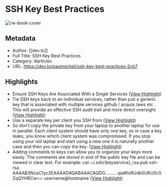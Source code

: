 # SSH Key Best Practices

![rw-book-cover](https://readwise-assets.s3.amazonaws.com/static/images/article3.5c705a01b476.png)

## Metadata
- Author: [[dev.to]]
- Full Title: SSH Key Best Practices
- Category: #articles
- URL: https://dev.to/paulmicheli/ssh-key-best-practices-2cb7

## Highlights
- Ensure SSH Keys Are Associated With a Single Services ([View Highlight](https://instapaper.com/read/1439398212/17289748))
- Tie SSH keys back to an individual services, rather than just a generic key that is associated with multiple services github / acquia /aws etc . This will provide an effective SSH audit trail and more direct oversight. ([View Highlight](https://instapaper.com/read/1439398212/17289752))
- Use a separate key per client you SSH from ([View Highlight](https://instapaper.com/read/1439398212/17289754))
- So don’t copy the private key from your laptop to another laptop for use in parallel. Each client system should have only one key, so in case a key leaks, you know which client system was compromised. If you stop using your old laptop and start using a new one it is naturally another case and then you can copy the key. ([View Highlight](https://instapaper.com/read/1439398212/17289758))
- Adding comments to keys can allow you to organize your keys more easily. The comments are stored in end of the public key file and can be viewed in clear text. For example:
  cat ~/.ssh/{keyservice}_rsa.pub
  ssh-rsa AAAAB3NzaC1yc2EAAAADAQABAAACAQDG..........qiaWxRUdk0UKU0c5ZqQYHRCw== username@hostname ([View Highlight](https://instapaper.com/read/1439398212/17289761))
